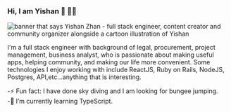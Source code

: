 ### Hi, I am Yishan 👋 👩‍💻

<!--
**sarah-zhan/sarah-zhan** is a ✨ _special_ ✨ repository because its `README.md` (this file) appears on your GitHub profile.

Here are some ideas to get you started:

- 🔭 I’m currently working on ...
- 🌱 I’m currently learning ...
- 👯 I’m looking to collaborate on ...
- 🤔 I’m looking for help with ...
- 💬 Ask me about ...
- 📫 How to reach me: ...
- 😄 Pronouns: ...
- ⚡ Fun fact: ...
-->
<img src="./Yishan_Zhan.png" alt="banner that says Yishan Zhan - full stack engineer, content creator and community organizer alongside a cartoon illustration of Yishan" >

I'm a full stack engineer with background of legal, procurement, project management, business analyst, who is passionate about making useful apps, helping community, and making our life more convenient. Some technologies I enjoy working with include ReactJS, Ruby on Rails, NodeJS, Postgres, API,etc...anything that is interesting.

<div>-⚡ Fun fact: I have done sky diving and I am looking for bungee jumping.
</div>
<div>
-🌱 I’m currently learning TypeScript.
</div>
